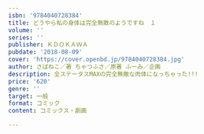 ```yaml
---
isbn: '9784040728384'
title: どうやら私の身体は完全無敵のようですね　１
volume: ''
series: ''
publisher: ＫＤＯＫＡＷＡ
pubdate: '2018-08-09'
cover: 'https://cover.openbd.jp/9784040728384.jpg'
author: さばねこ／著 ちゃつふさ／原著 ふーみ／企画
description: 全ステータスMAXの完全無敵な肉体になっちゃった!!!
price: '620'
genre: ''
target: 一般
format: コミック
content: コミックス・劇画

---
```


